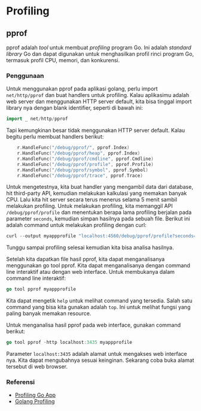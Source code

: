 # Profiling

## pprof

pprof adalah *tool* untuk membuat *profiling* program Go. Ini adalah *standard library* Go dan dapat digunakan untuk menghasilkan profil rinci program Go, termasuk profil CPU, memori, dan konkurensi.

### Penggunaan

Untuk menggunakan pprof pada aplikasi golang, perlu import `net/http/pprof` dan buat handlers untuk profiling. Kalau aplikasimu adalah web server dan menggunakan HTTP server default, kita bisa tinggal import library nya dengan blank identifier, seperti di bawah ini:

```go
import _ net/http/pprof
```

Tapi kemungkinan besar tidak menggunakan HTTP server default. Kalau begitu perlu membuat handlers berikut:

```go
    r.HandleFunc("/debug/pprof/", pprof.Index)
    r.HandleFunc("/debug/pprof/heap", pprof.Index)
    r.HandleFunc("/debug/pprof/cmdline", pprof.Cmdline)
    r.HandleFunc("/debug/pprof/profile", pprof.Profile)
    r.HandleFunc("/debug/pprof/symbol", pprof.Symbol)
    r.HandleFunc("/debug/pprof/trace", pprof.Trace)
```

Untuk mengetestnya, kita buat handler yang mengambil data dari database, hit third-party API, kemudian melakukan kalkulasi yang memakan banyak CPU.
Lalu kita hit server secara terus menerus selama 5 menit sambil melakukan profiling. Untuk melakukan profiling, kita memanggil API `/debug/pprof/profile` dan menentukan berapa lama profiling berjalan pada parameter `seconds`, kemudian simpan hasilnya pada sebuah file. Berikut ini adalah command untuk melakukan profiling dengan curl:
```go
curl --output myappprofile "localhost:4560/debug/pprof/profile?seconds=300"
```
Tunggu sampai profiling selesai kemudian kita bisa analisa hasilnya.

Setelah kita dapatkan file hasil pprof, kita dapat menganalisanya menggunakan go tool pprof. Kita dapat menganalisanya dengan command line interaktif atau dengan web interface.
Untuk membukanya dalam command line interaktif:

```go
go tool pprof myappprofile
```

Kita dapat mengetik `help` untuk melihat command yang tersedia.
Salah satu command yang bisa kita gunakan adalah `top`. Ini untuk melihat fungsi yang paling banyak memakan resource.

Untuk menganalisa hasil pprof pada web interface, gunakan command berikut:

```go
go tool pprof -http localhost:3435 myappprofile
```

Parameter `localhost:3435` adalah alamat untuk mengakses web interface nya. Kita dapat mengubahnya sesuai keinginan. Sekarang coba buka alamat tersebut di web browser.

### Referensi

- [Profiling Go App](https://www.jajaldoang.com/id/post/profiling-go-app-with-pprof/)
- [Golang Profiling](https://granulate.io/blog/golang-profiling-basics-quick-tutorial/)